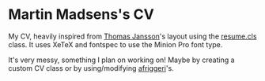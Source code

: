 # Martin Madsens's CV

My CV, heavily inspired from [Thomas Jansson](http://www.tjansson.dk/?p=604)'s layout using the [resume.cls](http://people.debian.org/~dburrows/resume-cls.html) class. It uses XeTeX and fontspec to use the Minion Pro font type.

It's very messy, something I plan on working on! Maybe by creating a custom CV class or by using/modifying [afriggeri](https://github.com/afriggeri/cv)'s.